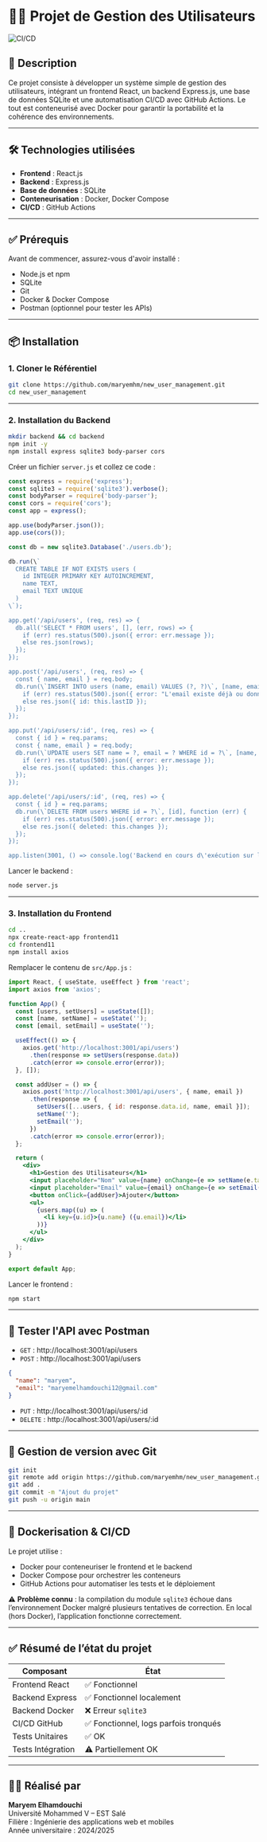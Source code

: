 # 🧑‍💻 Projet de Gestion des Utilisateurs

![CI/CD](https://github.com/maryemhm/new_user_management/actions/workflows/ci.yml/badge.svg)

## 📌 Description

Ce projet consiste à développer un système simple de gestion des utilisateurs, intégrant un frontend React, un backend Express.js, une base de données SQLite et une automatisation CI/CD avec GitHub Actions. Le tout est conteneurisé avec Docker pour garantir la portabilité et la cohérence des environnements.

---

## 🛠️ Technologies utilisées

- **Frontend** : React.js  
- **Backend** : Express.js  
- **Base de données** : SQLite  
- **Conteneurisation** : Docker, Docker Compose  
- **CI/CD** : GitHub Actions

---

## ✅ Prérequis

Avant de commencer, assurez-vous d'avoir installé :

- Node.js et npm  
- SQLite  
- Git  
- Docker & Docker Compose  
- Postman (optionnel pour tester les APIs)

---

## 📦 Installation

### 1. Cloner le Référentiel

```bash
git clone https://github.com/maryemhm/new_user_management.git
cd new_user_management
```

---

### 2. Installation du Backend

```bash
mkdir backend && cd backend
npm init -y
npm install express sqlite3 body-parser cors
```

Créer un fichier `server.js` et collez ce code :

```js
const express = require('express');
const sqlite3 = require('sqlite3').verbose();
const bodyParser = require('body-parser');
const cors = require('cors');
const app = express();

app.use(bodyParser.json());
app.use(cors());

const db = new sqlite3.Database('./users.db');

db.run(\`
  CREATE TABLE IF NOT EXISTS users (
    id INTEGER PRIMARY KEY AUTOINCREMENT,
    name TEXT,
    email TEXT UNIQUE
  )
\`);

app.get('/api/users', (req, res) => {
  db.all('SELECT * FROM users', [], (err, rows) => {
    if (err) res.status(500).json({ error: err.message });
    else res.json(rows);
  });
});

app.post('/api/users', (req, res) => {
  const { name, email } = req.body;
  db.run(\`INSERT INTO users (name, email) VALUES (?, ?)\`, [name, email], function (err) {
    if (err) res.status(500).json({ error: "L'email existe déjà ou données invalides" });
    else res.json({ id: this.lastID });
  });
});

app.put('/api/users/:id', (req, res) => {
  const { id } = req.params;
  const { name, email } = req.body;
  db.run(\`UPDATE users SET name = ?, email = ? WHERE id = ?\`, [name, email, id], function (err) {
    if (err) res.status(500).json({ error: err.message });
    else res.json({ updated: this.changes });
  });
});

app.delete('/api/users/:id', (req, res) => {
  const { id } = req.params;
  db.run(\`DELETE FROM users WHERE id = ?\`, [id], function (err) {
    if (err) res.status(500).json({ error: err.message });
    else res.json({ deleted: this.changes });
  });
});

app.listen(3001, () => console.log('Backend en cours d\'exécution sur le port 3001'));
```

Lancer le backend :

```bash
node server.js
```

---

### 3. Installation du Frontend

```bash
cd ..
npx create-react-app frontend11
cd frontend11
npm install axios
```

Remplacer le contenu de `src/App.js` :

```jsx
import React, { useState, useEffect } from 'react';
import axios from 'axios';

function App() {
  const [users, setUsers] = useState([]);
  const [name, setName] = useState('');
  const [email, setEmail] = useState('');

  useEffect(() => {
    axios.get('http://localhost:3001/api/users')
      .then(response => setUsers(response.data))
      .catch(error => console.error(error));
  }, []);

  const addUser = () => {
    axios.post('http://localhost:3001/api/users', { name, email })
      .then(response => {
        setUsers([...users, { id: response.data.id, name, email }]);
        setName('');
        setEmail('');
      })
      .catch(error => console.error(error));
  };

  return (
    <div>
      <h1>Gestion des Utilisateurs</h1>
      <input placeholder="Nom" value={name} onChange={e => setName(e.target.value)} />
      <input placeholder="Email" value={email} onChange={e => setEmail(e.target.value)} />
      <button onClick={addUser}>Ajouter</button>
      <ul>
        {users.map((u) => (
          <li key={u.id}>{u.name} ({u.email})</li>
        ))}
      </ul>
    </div>
  );
}

export default App;
```

Lancer le frontend :

```bash
npm start
```

---

## 🧪 Tester l'API avec Postman

- `GET` : http://localhost:3001/api/users  
- `POST` : http://localhost:3001/api/users  

```json
{
  "name": "maryem",
  "email": "maryemelhamdouchi12@gmail.com"
}
```

- `PUT` : http://localhost:3001/api/users/:id  
- `DELETE` : http://localhost:3001/api/users/:id  

---

## 🔁 Gestion de version avec Git

```bash
git init
git remote add origin https://github.com/maryemhm/new_user_management.git
git add .
git commit -m "Ajout du projet"
git push -u origin main
```

---

## 🐳 Dockerisation & CI/CD

Le projet utilise :

- Docker pour conteneuriser le frontend et le backend  
- Docker Compose pour orchestrer les conteneurs  
- GitHub Actions pour automatiser les tests et le déploiement

⚠️ **Problème connu** : la compilation du module `sqlite3` échoue dans l’environnement Docker malgré plusieurs tentatives de correction. En local (hors Docker), l’application fonctionne correctement.

---

## ✅ Résumé de l’état du projet

| Composant       | État        |
|------------------|-------------|
| Frontend React   | ✅ Fonctionnel |
| Backend Express  | ✅ Fonctionnel localement |
| Backend Docker   | ❌ Erreur `sqlite3` |
| CI/CD GitHub     | ✅ Fonctionnel, logs parfois tronqués |
| Tests Unitaires  | ✅ OK |
| Tests Intégration| ⚠️ Partiellement OK |

---

## 🙋‍♀️ Réalisé par

**Maryem Elhamdouchi**  
Université Mohammed V – EST Salé  
Filière : Ingénierie des applications web et mobiles  
Année universitaire : 2024/2025
